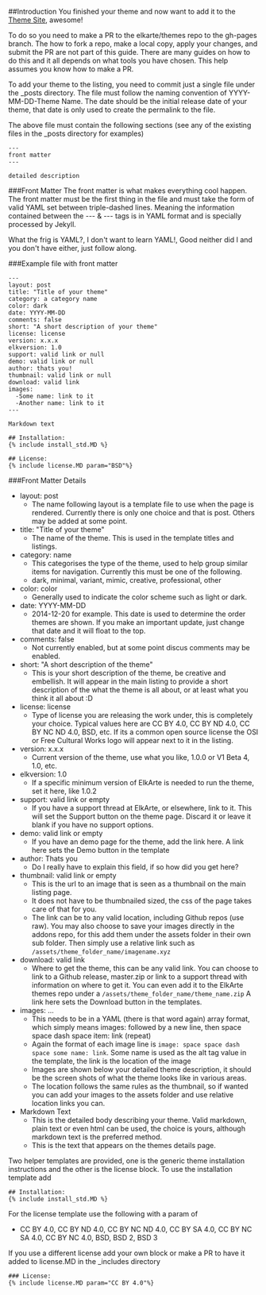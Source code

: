 ##Introduction
You finished your theme and now want to add it to the [Theme Site](http://themes.elkarte.net), awesome!  
  
To do so you need to make a PR to the elkarte/themes repo to the gh-pages branch.  The how to fork a repo, make a local copy, apply your changes, and submit the PR are not part of this guide. There are many guides on how to do this and it all depends on what tools you have chosen. This help assumes you know how to make a PR.
  
To add your theme to the listing, you need to commit just a single file under the _posts directory. The file must follow the naming convention of YYYY-MM-DD-Theme Name.  The date should be the initial release date of your theme, that date is only used to create the permalink to the file.  
  
The above file must contain the following sections (see any of the existing files in the _posts directory for examples)  
```
---  
front matter  
---  
  
detailed description  
``` 

###Front Matter
The front matter is what makes everything cool happen. The front matter must be the first thing in the file and must take the form of valid YAML set between triple-dashed lines. Meaning the information contained between the --- & --- tags is in YAML format and is specially processed by Jekyll.   

What the frig is YAML?, I don't want to learn YAML!, Good neither did I and you don't have either, just follow along.  
  
###Example file with front matter
```
---  
layout: post  
title: "Title of your theme"  
category: a category name  
color: dark
date: YYYY-MM-DD  
comments: false  
short: "A short description of your theme"  
license: license  
version: x.x.x  
elkversion: 1.0  
support: valid link or null  
demo: valid link or null  
author: thats you!  
thumbnail: valid link or null  
download: valid link  
images:  
  -Some name: link to it  
  -Another name: link to it  
---  
  
Markdown text  
  
## Installation:  
{% include install_std.MD %}  
  
## License:  
{% include license.MD param="BSD"%}  
```
###Front Matter Details
* layout: post  
	* The name following layout is a template file to use when the page is rendered. Currently there is only one choice and that is post. Others may be added at some point.
* title: "Title of your theme"  
	* The name of the theme. This is used in the template titles and listings.
* category: name  
	* This categorises the type of the theme, used to help group similar items for navigation. Currently this must be one of the following.
	* dark, minimal, variant, mimic, creative, professional, other
* color: color
    * Generally used to indicate the color scheme such as light or dark.
* date: YYYY-MM-DD  
	* 2014-12-20 for example. This date is used to determine the order themes are shown. If you make an important update, just change that date and it will float to the top.
* comments: false  
	* Not currently enabled, but at some point discus comments may be enabled.
* short: "A short description of the theme"  
	* This is your short description of the theme, be creative and embellish. It will appear in the main listing to provide a short description of the what the theme is all about, or at least what you think it all about :D
* license: license  
	* Type of license you are releasing the work under, this is completely your choice. Typical values here are CC BY 4.0, CC BY ND 4.0, CC BY NC ND 4.0, BSD, etc. If its a common open source license the OSI or Free Cultural Works logo will appear next to it in the listing.
* version: x.x.x  
	* Current version of the theme, use what you like, 1.0.0 or V1 Beta 4, 1.0, etc. 
* elkversion: 1.0  
	* If a specific minimum version of ElkArte is needed to run the theme, set it here, like 1.0.2
* support: valid link or empty  
	* If you have a support thread at ElkArte, or elsewhere, link to it. This will set the Support button on the theme page. Discard it or leave it blank if you have no support options.
* demo: valid link or empty  
	* If you have an demo page for the theme, add the link here. A link here sets the Demo button in the template
* author: Thats you  
	* Do I really have to explain this field, if so how did you get here?
* thumbnail: valid link or empty  
	* This is the url to an image that is seen as a thumbnail on the main listing page.
	* It does not have to be thumbnailed sized, the css of the page takes care of that for you.
	* The link can be to any valid location, including Github repos (use raw). You may also choose to save your images directly in the addons repo, for this add them under the assets folder in their own sub folder. Then simply use a relative link such as ```/assets/theme_folder_name/imagename.xyz```
* download: valid link  
	* Where to get the theme, this can be any valid link. You can choose to link to a Github release, master.zip or link to a support thread with information on where to get it.  You can even add it to the ElkArte themes repo under a ```/assets/theme_folder_name/theme_name.zip``` A link here sets the Download button in the templates.
* images: ...  
	* This needs to be in a YAML (there is that word again) array format, which simply means images: followed by a new line, then space space dash space item: link (repeat)
	* Again the format of each image line is ```image: space space dash space some name: link```. Some name is used as the alt tag value in the template, the link is the location of the image
	* Images are shown below your detailed theme description, it should be the screen shots of what the theme looks like in various areas.
	* The location follows the same rules as the thumbnail, so if wanted you can add your images to the assets folder and use relative location links you can.
* Markdown Text  
	* This is the detailed body describing your theme. Valid markdown, plain text or even html can be used, the choice is yours, although markdown text is the preferred method.
	* This is the text that appears on the themes details page.
  
Two helper templates are provided, one is the generic theme installation instructions and the other is the license block. To use the installation template add  
```
## Installation:  
{% include install_std.MD %}  
```

For the license template use the following with a param of
* CC BY 4.0, CC BY ND 4.0, CC BY NC ND 4.0, CC BY SA 4.0, CC BY NC SA 4.0, CC BY NC 4.0, BSD, BSD 2, BSD 3

If you use a different license add your own block or make a PR to have it added to license.MD in the _includes directory
```
### License:  
{% include license.MD param="CC BY 4.0"%} 
```
